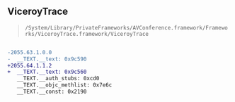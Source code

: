 ## ViceroyTrace

> `/System/Library/PrivateFrameworks/AVConference.framework/Frameworks/ViceroyTrace.framework/ViceroyTrace`

```diff

-2055.63.1.0.0
-  __TEXT.__text: 0x9c590
+2055.64.1.1.2
+  __TEXT.__text: 0x9c560
   __TEXT.__auth_stubs: 0xcd0
   __TEXT.__objc_methlist: 0x7e6c
   __TEXT.__const: 0x2190

```
